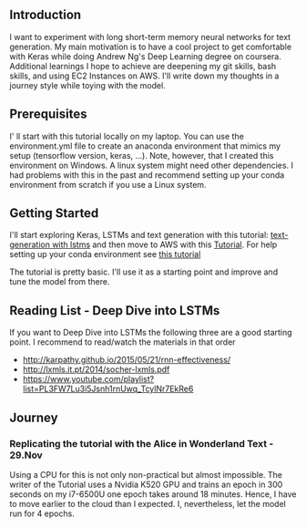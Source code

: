 ## Introduction
I want to experiment with long short-term memory neural networks for text generation. My main motivation is to have a cool project to get comfortable with Keras while doing Andrew Ng's Deep Learning degree on coursera.
Additional learnings I hope to achieve are deepening my git skills, bash skills, and using EC2 Instances on AWS.
I'll write down my thoughts in a journey style while toying with the model.

## Prerequisites
I' ll start with this tutorial locally on my laptop. You can use the environment.yml file to create an anaconda environment that mimics my setup (tensorflow version, keras, ...). Note, however, that I created this environment on Windows. A linux system might need other dependencies. I had problems with this in the past and recommend setting up your conda environment from scratch if you use a Linux system.

## Getting Started
I'll start exploring Keras, LSTMs and text generation with this tutorial: [text-generation with lstms](https://machinelearningmastery.com/text-generation-lstm-recurrent-neural-networks-python-keras/) and then move to AWS with this [Tutorial](https://machinelearningmastery.com/develop-evaluate-large-deep-learning-models-keras-amazon-web-services/). For help setting up your conda environment see [this tutorial](https://machinelearningmastery.com/setup-python-environment-machine-learning-deep-learning-anaconda/)

The tutorial is pretty basic. I'll use it as a starting point and improve and tune the model from there.

## Reading List - Deep Dive into LSTMs
If you want to Deep Dive into LSTMs the following three are a good starting point. I recommend to read/watch the materials in that order
 - http://karpathy.github.io/2015/05/21/rnn-effectiveness/
 - http://lxmls.it.pt/2014/socher-lxmls.pdf
 - https://www.youtube.com/playlist?list=PL3FW7Lu3i5Jsnh1rnUwq_TcylNr7EkRe6

## Journey
### Replicating the tutorial with the Alice in Wonderland Text - 29.Nov
Using a CPU for this is not only non-practical but almost impossible. The writer of the Tutorial uses a Nvidia K520 GPU and trains an epoch in 300 seconds on my i7-6500U one epoch takes around 18 minutes.
Hence, I have to move earlier to the cloud than I expected. I, nevertheless, let the model run for 4 epochs. 
